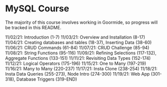 # MySQL Course

The majority of this course involves working in Goormide, so progress will be tracked in this README.

11/02/21: Introduction (1-7)
11/03/21: Overview and Installation (8-17)
11/04/21: Creating databases and tables (18-37), Inserting Data (38-60)
11/06/21: CRUD Commands (61-84)
11/07/21: CRUD Challenge (85-94)
11/08/21: String Functions (95-116)
11/09/21: Refining Selections (117-132), Aggregate Functions (133-151)
11/11/21: Revisiting Data Types (152-174)
11/12/21: Logical Operators (175-196)
11/15/21: One to Many (197-219)
11/16/21: Many to Many (220-237)
11/17/21: Insta Clone (238-254)
11/18/21: Insta Data Queries (255-273), Node Intro (274-300)
11/19/21: Web App (301-318), Database Triggers (319-END)
